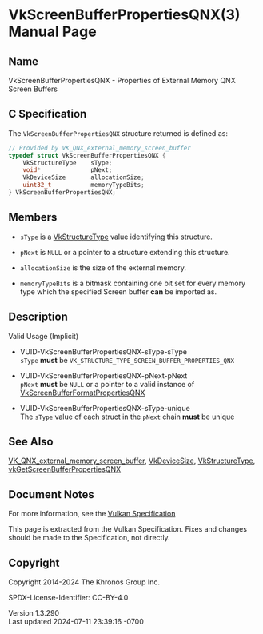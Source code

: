# VkScreenBufferPropertiesQNX(3) Manual Page

## Name

VkScreenBufferPropertiesQNX - Properties of External Memory QNX Screen
Buffers



## <a href="#_c_specification" class="anchor"></a>C Specification

The `VkScreenBufferPropertiesQNX` structure returned is defined as:

``` c
// Provided by VK_QNX_external_memory_screen_buffer
typedef struct VkScreenBufferPropertiesQNX {
    VkStructureType    sType;
    void*              pNext;
    VkDeviceSize       allocationSize;
    uint32_t           memoryTypeBits;
} VkScreenBufferPropertiesQNX;
```

## <a href="#_members" class="anchor"></a>Members

- `sType` is a [VkStructureType](https://registry.khronos.org/vulkan/specs/1.3-extensions/man/html/VkStructureType.html) value identifying
  this structure.

- `pNext` is `NULL` or a pointer to a structure extending this
  structure.

- `allocationSize` is the size of the external memory.

- `memoryTypeBits` is a bitmask containing one bit set for every memory
  type which the specified Screen buffer **can** be imported as.

## <a href="#_description" class="anchor"></a>Description

Valid Usage (Implicit)

- <a href="#VUID-VkScreenBufferPropertiesQNX-sType-sType"
  id="VUID-VkScreenBufferPropertiesQNX-sType-sType"></a>
  VUID-VkScreenBufferPropertiesQNX-sType-sType  
  `sType` **must** be `VK_STRUCTURE_TYPE_SCREEN_BUFFER_PROPERTIES_QNX`

- <a href="#VUID-VkScreenBufferPropertiesQNX-pNext-pNext"
  id="VUID-VkScreenBufferPropertiesQNX-pNext-pNext"></a>
  VUID-VkScreenBufferPropertiesQNX-pNext-pNext  
  `pNext` **must** be `NULL` or a pointer to a valid instance of
  [VkScreenBufferFormatPropertiesQNX](https://registry.khronos.org/vulkan/specs/1.3-extensions/man/html/VkScreenBufferFormatPropertiesQNX.html)

- <a href="#VUID-VkScreenBufferPropertiesQNX-sType-unique"
  id="VUID-VkScreenBufferPropertiesQNX-sType-unique"></a>
  VUID-VkScreenBufferPropertiesQNX-sType-unique  
  The `sType` value of each struct in the `pNext` chain **must** be
  unique

## <a href="#_see_also" class="anchor"></a>See Also

[VK_QNX_external_memory_screen_buffer](https://registry.khronos.org/vulkan/specs/1.3-extensions/man/html/VK_QNX_external_memory_screen_buffer.html),
[VkDeviceSize](https://registry.khronos.org/vulkan/specs/1.3-extensions/man/html/VkDeviceSize.html),
[VkStructureType](https://registry.khronos.org/vulkan/specs/1.3-extensions/man/html/VkStructureType.html),
[vkGetScreenBufferPropertiesQNX](https://registry.khronos.org/vulkan/specs/1.3-extensions/man/html/vkGetScreenBufferPropertiesQNX.html)

## <a href="#_document_notes" class="anchor"></a>Document Notes

For more information, see the <a
href="https://registry.khronos.org/vulkan/specs/1.3-extensions/html/vkspec.html#VkScreenBufferPropertiesQNX"
target="_blank" rel="noopener">Vulkan Specification</a>

This page is extracted from the Vulkan Specification. Fixes and changes
should be made to the Specification, not directly.

## <a href="#_copyright" class="anchor"></a>Copyright

Copyright 2014-2024 The Khronos Group Inc.

SPDX-License-Identifier: CC-BY-4.0

Version 1.3.290  
Last updated 2024-07-11 23:39:16 -0700
